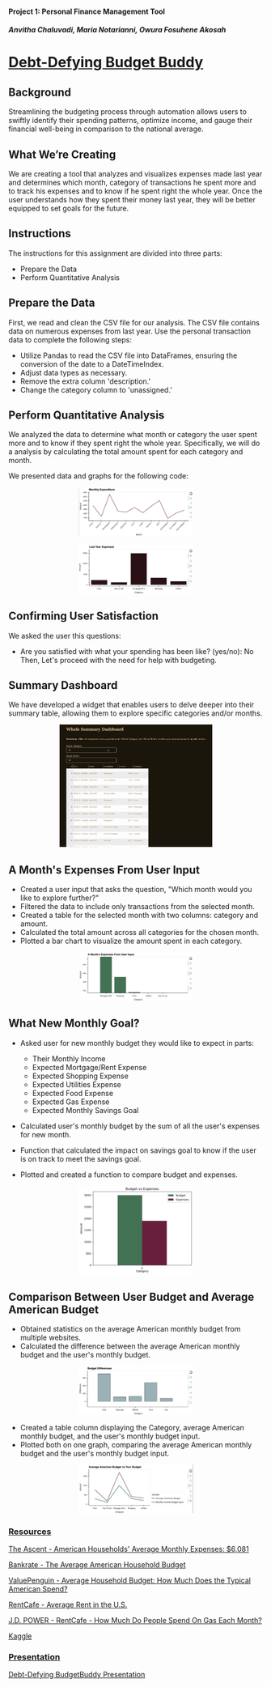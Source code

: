 #### Project 1: Personal Finance Management Tool
##### Anvitha Chaluvadi, Maria Notarianni, Owura Fosuhene Akosah

# **<ins>Debt-Defying Budget Buddy</ins>**

## Background
Streamlining the budgeting process through automation allows users to swiftly identify their spending patterns, optimize income, and gauge their financial well-being in comparison to the national average.


## What We’re Creating

We are creating a tool that analyzes and visualizes expenses made last year and determines which month, category of transactions he spent more and to track his expenses and to know if he spent right the whole year. Once the user understands how they spent their money last year, they will be better equipped to set goals for the future.


## Instructions
The instructions for this assignment are divided into three parts:
* Prepare the Data
* Perform Quantitative Analysis

## Prepare the Data

First, we read and clean the CSV file for our analysis. The CSV file contains data on numerous expenses from last year. Use the personal transaction data to complete the following steps:

* Utilize Pandas to read the CSV file into DataFrames, ensuring the conversion of the date to a DateTimeIndex.
* Adjust data types as necessary.
* Remove the extra column 'description.'
* Change the category column to 'unassigned.'

## Perform Quantitative Analysis
We analyzed the data to determine what month or category the user spent more and to know if they spent right the whole year. Specifically, we will do a analysis by calculating the total amount spent for each category and month.

We presented data and graphs for the following code: 

<p align="center"> <img src = Images/MonthExpen.jpg width =45% height 30%=/> </p>
<p align="center"> <img src = Images/LastYearExpen.jpg width =45% height 30%=/></p> 


## Confirming User Satisfaction
 
 We asked the user this questions:
 * Are you satisfied with what your spending has been like? (yes/no): No
  Then, Let's proceed with the need for help with budgeting.

## Summary Dashboard

 We have developed a widget that enables users to delve deeper into their summary table, allowing them to explore specific categories and/or months.

<p align="center">
<img src = Images/WholeSummaryDashboard.gif width =60% height 30%=/>
</p>

## A Month's Expenses From User Input

* Created a user input that asks the question, "Which month would you like to explore further?"
* Filtered the data to include only transactions from the selected month.
* Created a table for the selected month with two columns: category and amount.
* Calculated the total amount across all categories for the chosen month.
* Plotted a bar chart to visualize the amount spent in each category.

<p align="center"> <img src = Images/InputMonthExpen.jpg width =45% height 30%=/></p> 

## What New Monthly Goal?

* Asked user for new monthly budget they would like to expect in parts: 
    * Their Monthly Income
    * Expected Mortgage/Rent Expense
    * Expected Shopping Expense
    * Expected Utilities Expense
    * Expected Food Expense
    * Expected Gas Expense
    * Expected Monthly Savings Goal
  
* Calculated user's monthly budget by the sum of all the user's expenses for new month.

* Function that calculated the impact on savings goal to know if the user is on track to meet the savings goal.

* Plotted and created a function to compare budget and expenses.

<p align="center"> <img src = Images/BudgetExpenses.jpg width =45% height 30%=/></p> 

## Comparison Between User Budget and Average American Budget

* Obtained statistics on the average American monthly budget from multiple websites.
* Calculated the difference between the average American monthly budget and the user's monthly budget.
<p align="center"> <img src = Images/BudgetDifference.jpg width =45% height 30%=/></p> 

* Created a table column displaying the Category, average American monthly budget, and the user's monthly budget input.
* Plotted both on one graph, comparing the average American monthly budget and the user's monthly budget input.

<p align="center"> <img src = Images/AvgAmericanBudget.jpg width =45% height 30%=/></p> 

### <ins>Resources</ins> 
   
[The Ascent - American Households' Average Monthly Expenses: $6,081](https://www.fool.com/the-ascent/research/average-monthly-expenses/#:~:text=Share-,Average%20monthly%20food%20spending%3A%20%24779%20(13%25%20increase),%249%2C343%20over%20the%20full%20year.)

[Bankrate - The Average American Household Budget](https://www.bankrate.com/banking/savings/average-household-budget/#faqs)

[ValuePenguin - Average Household Budget: How Much Does the Typical American Spend?](https://www.valuepenguin.com/average-household-budget#:~:text=We%20spend%20an%20average%20of,monthly%20income%20in%20the%20U.S.)

[RentCafe - Average Rent in the U.S.](https://www.rentcafe.com/average-rent-market-trends/us/)

[J.D. POWER - RentCafe - How Much Do People Spend On Gas Each Month?](https://www.jdpower.com/cars/shopping-guides/how-much-do-people-spend-on-gas-each-month#:~:text=What's%20The%20Average%20Monthly%20Spend,2.24%25%20of%20their%20monthly%20income.)

[Kaggle](www.kaggle.com.)


### <ins>Presentation</ins> 
[Debt-Defying BudgetBuddy Presentation](https://docs.google.com/presentation/d/1qdo4lPtV1kjsNBMZ6L-lPR1GsPMan-R56250XQWZroY/edit?usp=sharing)



